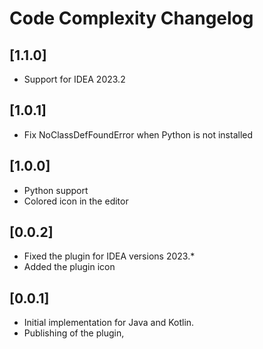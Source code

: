 <!-- Keep a Changelog guide -> https://keepachangelog.com -->

# Code Complexity Changelog

## [1.1.0]
- Support for IDEA 2023.2

## [1.0.1]
- Fix NoClassDefFoundError when Python is not installed

## [1.0.0]
- Python support
- Colored icon in the editor

## [0.0.2]
- Fixed the plugin for IDEA versions 2023.*
- Added the plugin icon

## [0.0.1]
- Initial implementation for Java and Kotlin.
- Publishing of the plugin,

